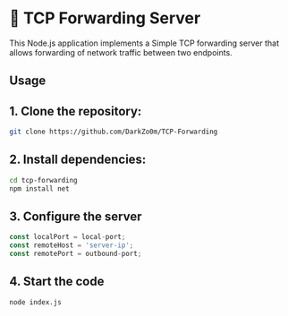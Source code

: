 # :rocket: TCP Forwarding Server

This Node.js application implements a Simple TCP forwarding server that allows forwarding of network traffic between two endpoints.

## Usage

## 1. Clone the repository:

```bash
git clone https://github.com/DarkZo0m/TCP-Forwarding
```

## 2. Install dependencies:
```bash
cd tcp-forwarding
npm install net
```

## 3. Configure the server
```javascript
const localPort = local-port;
const remoteHost = 'server-ip';
const remotePort = outbound-port;
```

## 4. Start the code
```bash
node index.js
```
